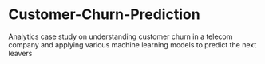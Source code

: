 # Customer-Churn-Prediction
Analytics case study on understanding customer churn in a telecom company and applying various machine learning models to predict the next leavers
